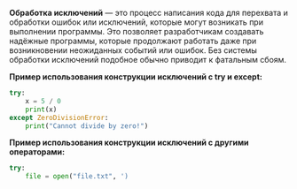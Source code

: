 **Обработка исключений** — это процесс написания кода для перехвата и обработки ошибок или исключений, которые могут возникать при выполнении программы. Это позволяет разработчикам создавать надёжные программы, которые продолжают работать даже при возникновении неожиданных событий или ошибок. Без системы обработки исключений подобное обычно приводит к фатальным сбоям.

**Пример использования конструкции исключений с try и except:**

```Python
try:
	x = 5 / 0
	print(x)
except ZeroDivisionError:
	print("Cannot divide by zero!")
```

**Пример использования конструкции исключений с другими операторами:**

```Python
try:
	file = open("file.txt", ')
```
